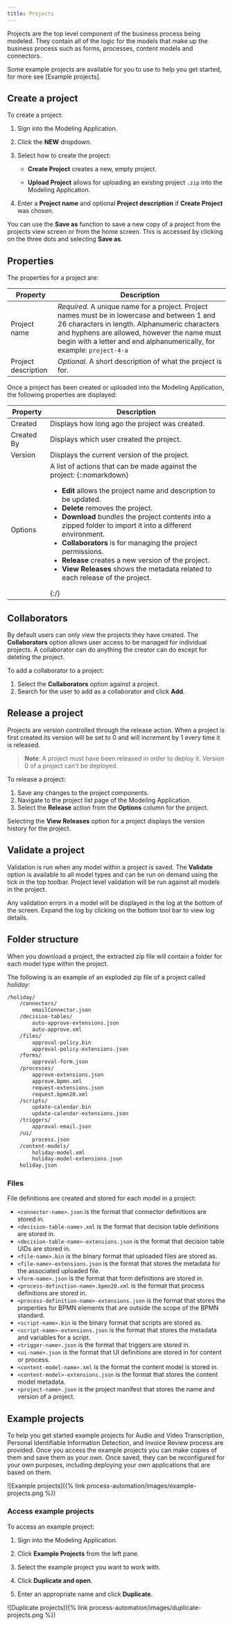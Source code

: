 ```yaml
---
title: Projects
--- 
```


Projects are the top level component of the business process being modeled. They contain all of the logic for the models that make up the business process such as forms, processes, content models and connectors.

Some example projects are available for you to use to help you get started, for more see [Example projects].

## Create a project

To create a project:

1. Sign into the Modeling Application.

2. Click the **NEW** dropdown.

3. Select how to create the project:

    * **Create Project** creates a new, empty project.

    * **Upload Project** allows for uploading an existing project `.zip` into the Modeling Application.

4. Enter a **Project name** and optional **Project description** if **Create Project** was chosen.

You can use the **Save as** function to save a new copy of a project from the projects view screen or from the home screen. This is accessed by clicking on the three dots and selecting **Save as**.  

## Properties

The properties for a project are:

| Property | Description |
| -------- | ----------- |
| Project name | *Required.* A unique name for a project. Project names must be in lowercase and between 1 and 26 characters in length. Alphanumeric characters and hyphens are allowed, however the name must begin with a letter and end alphanumerically, for example: `project-4-a` |
| Project description | *Optional.* A short description of what the project is for. |

Once a project has been created or uploaded into the Modeling Application, the following properties are displayed:

| Property | Description |
| -------- | ----------- |
| Created | Displays how long ago the project was created. |
| Created By | Displays which user created the project. |
| Version | Displays the current version of the project. |
| Options | A list of actions that can be made against the project: {::nomarkdown}<ul><li><b>Edit</b> allows the project name and description to be updated.</li><li><b>Delete</b> removes the project.</li><li><b>Download</b> bundles the project contents into a zipped folder to import it into a different environment.</li><li><b>Collaborators</b> is for managing the project permissions.</li><li><b>Release</b> creates a new version of the project.</li><li><b>View Releases</b> shows the metadata related to each release of the project.</li></ul>{:/} |

## Collaborators

By default users can only view the projects they have created. The **Collaborators** option allows user access to be managed for individual projects. A collaborator can do anything the creator can do except for deleting the project.

To add a collaborator to a project:

1. Select the **Collaborators** option against a project.
2. Search for the user to add as a collaborator and click **Add**.

## Release a project

Projects are version controlled through the release action. When a project is first created its version will be set to 0 and will increment by 1 every time it is released.

> **Note**: A project must have been released in order to deploy it. Version 0 of a project can't be deployed.

To release a project:

1. Save any changes to the project components.
2. Navigate to the project list page of the Modeling Application.
3. Select the **Release** action from the **Options** column for the project.

Selecting the **View Releases** option for a project displays the version history for the project.

## Validate a project

Validation is run when any model within a project is saved. The **Validate** option is available to all model types and can be run on demand using the tick in the top toolbar. Project level validation will be run against all models in the project.

Any validation errors in a model will be displayed in the log at the bottom of the screen. Expand the log by clicking on the bottom tool bar to view log details.

## Folder structure

When you download a project, the extracted zip file will contain a folder for each model type within the project.  

The following is an example of an exploded zip file of a project called *holiday*:

```bash
/holiday/
    /connectors/
        emailConnector.json
    /decision-tables/
        auto-approve-extensions.json
        auto-approve.xml
    /files/
        approval-policy.bin
        approval-policy-extensions.json	
    /forms/
        approval-form.json
    /processes/
        approve-extensions.json
        approve.bpmn.xml
        request-extensions.json
        request.bpmn20.xml
    /scripts/
        update-calendar.bin
        update-calendar-extensions.json
    /triggers/
        approval-email.json
    /ui/
        process.json
    /content-models/
        holiday-model.xml
        holiday-model-extensions.json
    holiday.json

```

### Files

File definitions are created and stored for each model in a project:

* `<connector-name>.json` is the format that connector definitions are stored in.  
* `<decision-table-name>.xml` is the format that decision table definitions are stored in.
* `<decision-table-name>-extensions.json` is the format that decision table UIDs are stored in.
* `<file-name>.bin` is the binary format that uploaded files are stored as.
* `<file-name>-extensions.json` is the format that stores the metadata for the associated uploaded file.
* `<form-name>.json` is the format that form definitions are stored in.
* `<process-definition-name>.bpmn20.xml` is the format that process definitions are stored in.
* `<process-definition-name>-extensions.json` is the format that stores the properties for BPMN elements that are outside the scope of the BPMN standard.
* `<script-name>.bin` is the binary format that scripts are stored as.
* `<script-name>-extensions.json` is the format that stores the metadata and variables for a script.
* `<trigger-name>.json` is the format that triggers are stored in.
* `<ui-name>.json` is the format that UI definitions are stored in for content or process.
* `<content-model-name>.xml` is the format the content model is stored in.
* `<content-model>-extensions.json` is the format that stores the content model metadata.
* `<project-name>.json` is the project manifest that stores the name and version of a project.

## Example projects

To help you get started example projects for Audio and Video Transcription, Personal Identifiable Information Detection, and Invoice Review process are provided. Once you access the example projects you can make copies of them and save them as your own. Once saved, they can be reconfigured for your own purposes, including deploying your own applications that are based on them.

![Example projects]({% link process-automation/images/example-projects.png %})

### Access example projects

To access an example project:

1. Sign into the Modeling Application.

2. Click **Example Projects** from the left pane.

3. Select the example project you want to work with.

4. Click **Duplicate and open**.

5. Enter an appropriate name and click **Duplicate**.

![Duplicate projects]({% link process-automation/images/duplicate-projects.png %})

